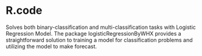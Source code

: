 # R.code
Solves both binary-classification and multi-classification tasks
    with Logistic Regression Model.  The package logisticRegressionByWHX provides
    a straightforward solution to training a model for classification problems
    and utilizing the model to make forecast.
